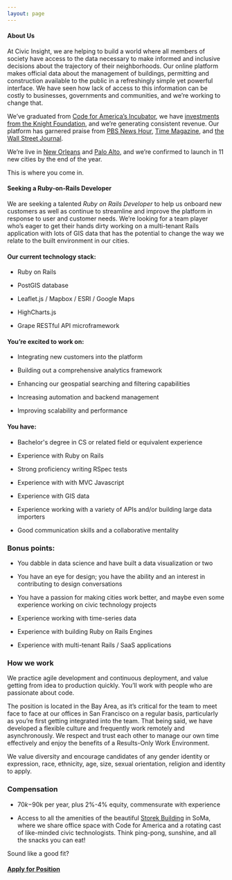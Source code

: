 ```yaml
---
layout: page
---
```



#### About Us
At Civic Insight, we are helping to build a world where all members of society have access to the data necessary to make informed and inclusive decisions about the trajectory of their neighborhoods. Our online platform makes official data about the management of buildings, permitting and construction available to the public in a refreshingly simple yet powerful interface. We have seen how lack of access to this information can be costly to businesses, governments and communities, and we’re working to change that.

We’ve graduated from [Code for America’s Incubator](http://codeforamerica.org/geeks/incubator-faq/), we have [investments from the Knight Foundation](http://www.knightfoundation.org/grants/20102537/), and we’re generating consistent revenue. Our platform has garnered praise from [PBS News Hour](http://www.pbs.org/newshour/rundown/a-high-tech-solution-for-a-neighborhood-problem/), [Time Magazine](http://content.time.com/time/magazine/article/0,9171,2140202,00.html), and [the Wall Street Journal](http://blogs.wsj.com/cio/2012/12/04/the-big-easy-hopes-technology-will-solve-hard-recovery-issues/).

We’re live in [New Orleans](http://blightstatus.nola.gov) and [Palo Alto](http://paloalto.civicinsight.com), and we’re confirmed to launch in 11 new cities by the end of the year. 

This is where you come in.

#### Seeking a Ruby-on-Rails Developer

We are seeking a talented *Ruby on Rails Developer* to help us onboard new customers as well as continue to streamline and improve the platform in response to user and customer needs. We’re looking for a team player who’s eager to get their hands dirty working on a multi-tenant Rails application with lots of GIS data that has the potential to change the way we relate to the built environment in our cities.

#### Our current technology stack:

  * Ruby on Rails

  * PostGIS database

  * Leaflet.js / Mapbox / ESRI / Google Maps

  * HighCharts.js

  * Grape RESTful API microframework

#### You’re excited to work on:

  * Integrating new customers into the platform

  * Building out a comprehensive analytics framework

  * Enhancing our geospatial searching and filtering capabilities

  * Increasing automation and backend management

  * Improving scalability and performance

#### You have:

  * Bachelor's degree in CS or related field or equivalent experience

  * Experience with Ruby on Rails

  * Strong proficiency writing RSpec tests

  * Experience with with MVC Javascript

  * Experience with GIS data

  * Experience working with a variety of APIs and/or building large data importers

  * Good communication skills and a collaborative mentality

### Bonus points:

  * You dabble in data science and have built a data visualization or two

  * You have an eye for design; you have the ability and an interest in contributing to design conversations

  * You have a passion for making cities work better, and maybe even some experience working on civic technology projects

  * Experience working with time-series data

  * Experience with building Ruby on Rails Engines

  * Experience with multi-tenant Rails / SaaS applications


### How we work
We practice agile development and continuous deployment, and value getting from idea to production quickly. You’ll work with people who are passionate about code. 

The position is located in the Bay Area, as it’s critical for the team to meet face to face at our offices in San Francisco on a regular basis, particularly as you’re first getting integrated into the team. That being said, we have developed a flexible culture and frequently work remotely and asynchronously. We respect and trust each other to manage our own time effectively and enjoy the benefits of a Results-Only Work Environment.

We value diversity and encourage candidates of any gender identity or expression, race, ethnicity, age, size, sexual orientation, religion and identity to apply.


### Compensation

  * $70k-$90k per year, plus 2%-4% equity, commensurate with experience

  * Access to all the amenities of the beautiful [Storek Building](http://www.storekbuilding.com/#amenities) in SoMa, where we share office space with Code for America and a rotating cast of like-minded civic technologists. Think ping-pong, sunshine, and all the snacks you can eat!


Sound like a good fit?

#### [Apply for Position](https://docs.google.com/a/civicindustries.com/forms/d/1qvmci4D9JvRgFfzFwctw7BA0TL4v5r6ek38vPYMZJ3I/viewform?usp=send_form)